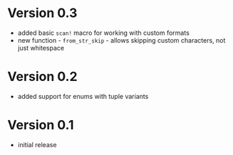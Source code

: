 # Version 0.3
 * added basic `scan!` macro for working with custom formats
 * new function - `from_str_skip` - allows skipping custom characters, not just whitespace

# Version 0.2
 * added support for enums with tuple variants

# Version 0.1
 * initial release